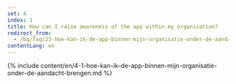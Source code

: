 ```yaml
---
set: 4
index: 1
title: How can I raise awareness of the app within my organisation?
redirect_from: 
  - /bg/faq/23-hoe-kan-ik-de-app-binnen-mijn-organisatie-onder-de-aandacht-brengen
contentLang: en
---
```

{% include content/en/4-1-hoe-kan-ik-de-app-binnen-mijn-organisatie-onder-de-aandacht-brengen.md %}
